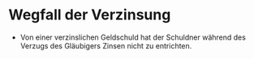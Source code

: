 # Wegfall der Verzinsung

- Von einer verzinslichen Geldschuld hat der Schuldner während des Verzugs des Gläubigers Zinsen nicht zu entrichten.

